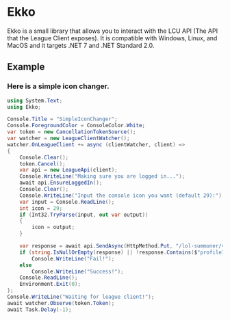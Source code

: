 # Ekko
Ekko is a small library that allows you to interact with the LCU API (The API that the League Client exposes). It is compatible with Windows, Linux, and MacOS and it targets .NET 7 and .NET Standard 2.0.

## Example
### Here is a simple icon changer.
```csharp
using System.Text;
using Ekko;

Console.Title = "SimpleIconChanger";
Console.ForegroundColor = ConsoleColor.White;
var token = new CancellationTokenSource();
var watcher = new LeagueClientWatcher();
watcher.OnLeagueClient += async (clientWatcher, client) =>
{
    Console.Clear();
    token.Cancel();
    var api = new LeagueApi(client);
    Console.WriteLine("Making sure you are logged in...");
    await api.EnsureLoggedIn();
    Console.Clear();
    Console.WriteLine("Input the console icon you want (default 29):");
    var input = Console.ReadLine();
    int icon = 29;
    if (Int32.TryParse(input, out var output))
    {
        icon = output;
    }

    var response = await api.SendAsync(HttpMethod.Put, "/lol-summoner/v1/current-summoner/icon", new StringContent($"{{\"profileIconId\":{icon}}}",Encoding.UTF8,"application/json"));
    if (string.IsNullOrEmpty(response) || !response.Contains($"profileIconId\":{icon}")) 
        Console.WriteLine("Fail!");
    else
        Console.WriteLine("Success!");
    Console.ReadLine();
    Environment.Exit(0);
};
Console.WriteLine("Waiting for league client!");
await watcher.Observe(token.Token);
await Task.Delay(-1);
```

